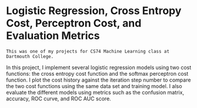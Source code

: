 # Logistic Regression, Cross Entropy Cost, Perceptron Cost, and Evaluation Metrics
`This was one of my projects for CS74 Machine Learning class at Dartmouth College.`

In this project, I implement several logistic regression models using two cost functions: the cross entropy cost function and the softmax perceptron cost function. I plot the cost history against the iteration step number to compare the two cost functions using the same data set and training model. I also evaluate the different models using metrics such as the confusion matrix, accuracy, ROC curve, and ROC AUC score.
